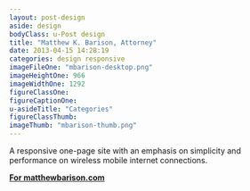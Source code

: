 ```yaml
---
layout: post-design
aside: design
bodyClass: u-Post design
title: "Matthew K. Barison, Attorney"
date: 2013-04-15 14:28:19
categories: design responsive
imageFileOne: "mbarison-desktop.png"
imageHeightOne: 966
imageWidthOne: 1292
figureClassOne:
figureCaptionOne:
u-asideTitle: "Categories"
figureClassThumb:
imageThumb: "mbarison-thumb.png"
---
```


A responsive one-page site with an emphasis on simplicity and performance on wireless mobile internet connections.

[<b class="u-pageLink--external">For matthewbarison.com</b>](http://matthewbarison.com "For matthewbarison.com")
